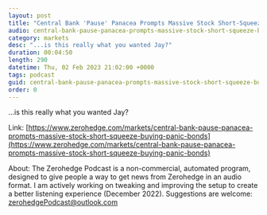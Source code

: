 ```yaml
---
layout: post
title: "Central Bank 'Pause' Panacea Prompts Massive Stock Short-Squeeze, Buying-Panic In Bonds"
audio: central-bank-pause-panacea-prompts-massive-stock-short-squeeze-buying-panic-bonds-0
category: markets
desc: "...is this really what you wanted Jay?"
duration: 00:04:50
length: 290
datetime: Thu, 02 Feb 2023 21:02:00 +0000
tags: podcast
guid: central-bank-pause-panacea-prompts-massive-stock-short-squeeze-buying-panic-bonds-0
order: 0
---
```

...is this really what you wanted Jay?

Link: [https://www.zerohedge.com/markets/central-bank-pause-panacea-prompts-massive-stock-short-squeeze-buying-panic-bonds](https://www.zerohedge.com/markets/central-bank-pause-panacea-prompts-massive-stock-short-squeeze-buying-panic-bonds)

About: The Zerohedge Podcast is a non-commercial, automated program, designed to give people a way to get news from Zerohedge in an audio format.  I am actively working on tweaking and improving the setup to create a better listening experience (December 2022).  Suggestions are welcome: [zerohedgePodcast@outlook.com](mailto:zerohedgePodcast@outlook.com)
